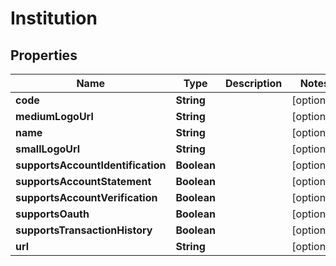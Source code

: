 
# Institution

## Properties
Name | Type | Description | Notes
------------ | ------------- | ------------- | -------------
**code** | **String** |  |  [optional]
**mediumLogoUrl** | **String** |  |  [optional]
**name** | **String** |  |  [optional]
**smallLogoUrl** | **String** |  |  [optional]
**supportsAccountIdentification** | **Boolean** |  |  [optional]
**supportsAccountStatement** | **Boolean** |  |  [optional]
**supportsAccountVerification** | **Boolean** |  |  [optional]
**supportsOauth** | **Boolean** |  |  [optional]
**supportsTransactionHistory** | **Boolean** |  |  [optional]
**url** | **String** |  |  [optional]



